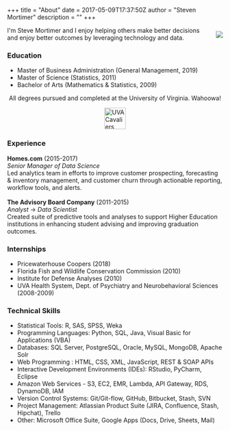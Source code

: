 +++
title = "About"
date = 2017-05-09T17:37:50Z
author = "Steven Mortimer"
description = ""
+++

<img src="/img/headshot.jpg" style="float:right;margin-top:10px;margin-bottom:0px;margin-left:20px;margin-right:0px;border-radius:0px;" /> 
I'm Steve Mortimer and I enjoy helping others make better decisions and enjoy better outcomes by leveraging technology and data.
 
### Education

 - Master of Business Administration (General Management, 2019)
 - Master of Science (Statistics, 2011)
 - Bachelor of Arts (Mathematics & Statistics, 2009)

<p style="text-align:center;">All degrees pursued and completed at the University of Virginia. Wahoowa!</p>
<img src="/img/uvalogo.png" alt="UVA Cavaliers Logo" style="display:block;margin:auto;height:50px;">

### Experience

**Homes.com** (2015-2017)</br>
*Senior Manager of Data Science*</br>
Led analytics team in efforts to improve customer prospecting, forecasting & 
inventory management, and customer churn through actionable reporting, workflow 
tools, and alerts.  
</br>
**The Advisory Board Company** (2011-2015)</br>
*Analyst* &#x2192; *Data Scientist*</br>
Created suite of predictive tools and analyses to support Higher Education 
institutions in enhancing student advising and improving graduation outcomes.

### Internships

 - Pricewaterhouse Coopers (2018)
 - Florida Fish and Wildlife Conservation Commission (2010)
 - Institute for Defense Analyses (2010)
 - UVA Health System, Dept. of Psychiatry and Neurobehavioral Sciences (2008-2009)

### Technical Skills

  - Statistical Tools: R, SAS, SPSS, Weka
  - Programming Languages: Python, SQL, Java, Visual Basic for Applications (VBA)
  - Databases: SQL Server, PostgreSQL, Oracle, MySQL, MongoDB, Apache Solr
  - Web Programming : HTML, CSS, XML, JavaScript, REST & SOAP APIs
  - Interactive Development Environments (IDEs): RStudio, PyCharm, Eclipse
  - Amazon Web Services - S3, EC2, EMR, Lambda, API Gateway, RDS, DynamoDB, IAM
  - Version Control Systems: Git/Git-flow, GitHub, Bitbucket, Stash, SVN
  - Project Management: Atlassian Product Suite (JIRA, Confluence, Stash, Hipchat), Trello
  - Other: Microsoft Office Suite, Google Apps (Docs, Drive, Sheets, Mail)
